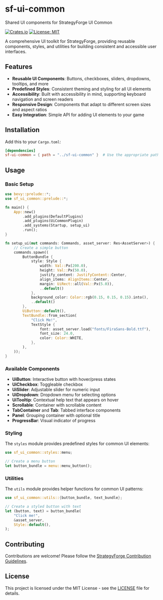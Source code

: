# sf-ui-common
Shared UI components for StrategyForge UI Common

[![Crates.io](https://img.shields.io/crates/v/sf-ui-common)](https://crates.io/crates/sf-ui-common)
[![License: MIT](https://img.shields.io/badge/License-MIT-yellow.svg)](https://opensource.org/licenses/MIT)

A comprehensive UI toolkit for StrategyForge, providing reusable components, styles, and utilities for building consistent and accessible user interfaces.

## Features

- **Reusable UI Components**: Buttons, checkboxes, sliders, dropdowns, tooltips, and more
- **Predefined Styles**: Consistent theming and styling for all UI elements
- **Accessibility**: Built with accessibility in mind, supporting keyboard navigation and screen readers
- **Responsive Design**: Components that adapt to different screen sizes and aspect ratios
- **Easy Integration**: Simple API for adding UI elements to your game

## Installation

Add this to your `Cargo.toml`:

```toml
[dependencies]
sf-ui-common = { path = "../sf-ui-common" }  # Use the appropriate path or version
```

## Usage

### Basic Setup

```rust
use bevy::prelude::*;
use sf_ui_common::prelude::*;

fn main() {
    App::new()
        .add_plugins(DefaultPlugins)
        .add_plugins(UiCommonPlugin)
        .add_systems(Startup, setup_ui)
        .run();
}

fn setup_ui(mut commands: Commands, asset_server: Res<AssetServer>) {
    // Create a simple button
    commands.spawn((
        ButtonBundle {
            style: Style {
                width: Val::Px(200.0),
                height: Val::Px(50.0),
                justify_content: JustifyContent::Center,
                align_items: AlignItems::Center,
                margin: UiRect::all(Val::Px(5.0)),
                ..default()
            },
            background_color: Color::rgb(0.15, 0.15, 0.15).into(),
            ..default()
        },
        UiButton::default(),
        TextBundle::from_section(
            "Click Me!",
            TextStyle {
                font: asset_server.load("fonts/FiraSans-Bold.ttf"),
                font_size: 24.0,
                color: Color::WHITE,
            },
        ),
    ));
}
```

### Available Components

- **UiButton**: Interactive button with hover/press states
- **UiCheckbox**: Toggleable checkbox
- **UiSlider**: Adjustable slider for numeric input
- **UiDropdown**: Dropdown menu for selecting options
- **UiTooltip**: Contextual help text that appears on hover
- **Scrollable**: Container with scrollable content
- **TabContainer** and **Tab**: Tabbed interface components
- **Panel**: Grouping container with optional title
- **ProgressBar**: Visual indicator of progress

### Styling

The `styles` module provides predefined styles for common UI elements:

```rust
use sf_ui_common::styles::menu;

// Create a menu button
let button_bundle = menu::menu_button();
```

### Utilities

The `utils` module provides helper functions for common UI patterns:

```rust
use sf_ui_common::utils::{button_bundle, text_bundle};

// Create a styled button with text
let (button, text) = button_bundle(
    "Click me!",
    &asset_server,
    Style::default(),
);
```

## Contributing

Contributions are welcome! Please follow the [StrategyForge Contribution Guidelines](https://github.com/wsustone/StrategyForge/CONTRIBUTING.md).

## License

This project is licensed under the MIT License - see the [LICENSE](LICENSE) file for details.
